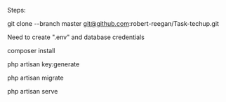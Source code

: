 Steps:

git clone --branch master git@github.com:robert-reegan/Task-techup.git

Need to create ".env" and database credentials

composer install

php artisan key:generate

php artisan migrate

php artisan serve
